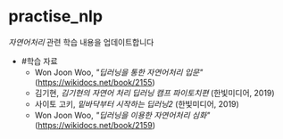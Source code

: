 # practise_nlp
_자연어처리_  관련 학습 내용을 업데이트합니다
+ #학습 자료
  * Won Joon Woo, _"딥러닝을 통한 자연어처리 입문"_ (https://wikidocs.net/book/2155)
  * 김기현, _김기현의 자연어 처리 딥러닝 캠프 파이토치편_ (한빛미디어, 2019)
  * 사이토 고키, _밑바닥부터 시작하는 딥러닝2_ (한빛미디어, 2019)
  * Won Joon Woo, _"딥러닝을 이용한 자연어처리 심화"_ (https://wikidocs.net/book/2159)
